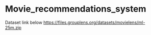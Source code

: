 # Movie_recommendations_system
Dataset link below
https://files.grouplens.org/datasets/movielens/ml-25m.zip
